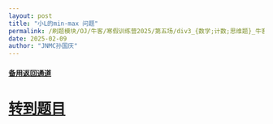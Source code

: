 ```yaml
---
layout: post
title: "小L的min-max 问题"
permalink: /刷题模块/OJ/牛客/寒假训练营2025/第五场/div3_{数学;计数;思维题}_牛客_小L的min-max 问题.md/
date: 2025-02-09
author: "JNMC孙国庆"
---
```


#### [备用返回通道](../../README.md)
# [转到题目](https://ac.nowcoder.com/acm/contest/95337/H)